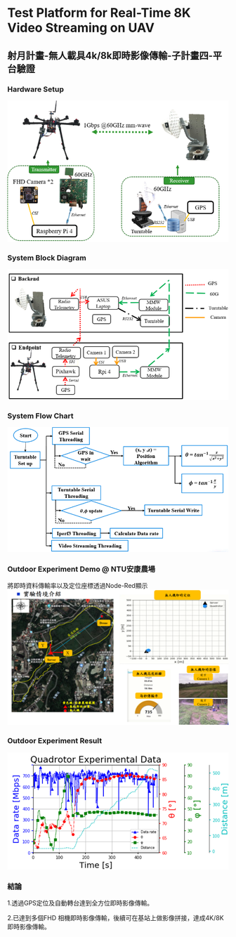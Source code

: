# Test Platform for Real-Time 8K Video Streaming on UAV
## 射月計畫-無人載具4k/8k即時影像傳輸-子計畫四-平台驗證
### Hardware Setup
![image](擷取0.PNG)


### System Block Diagram
![image](擷取1.PNG)

### System Flow Chart
![image](擷取3.PNG)

### Outdoor Experiment Demo @ NTU安康農場
將即時資料傳輸率以及定位座標透過Node-Red顯示
![image](擷取7.PNG)

### Outdoor Experiment Result
![image](擷取6.PNG)


### 結論

1.透過GPS定位及自動轉台達到全方位即時影像傳輸。

2.已達到多個FHD 相機即時影像傳輸，後續可在基站上做影像拼接，達成4K/8K即時影像傳輸。
